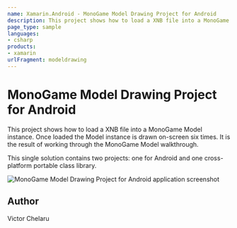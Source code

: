 ```yaml
---
name: Xamarin.Android - MonoGame Model Drawing Project for Android
description: This project shows how to load a XNB file into a MonoGame Model instance. Once loaded the Model instance is drawn on-screen six times. It is the...
page_type: sample
languages:
- csharp
products:
- xamarin
urlFragment: modeldrawing
---
```

# MonoGame Model Drawing Project for Android

This project shows how to load a XNB file into a MonoGame Model instance. Once loaded the Model instance is drawn on-screen six times. It is the result of working through the MonoGame Model walkthrough.

This single solution contains two projects:  one for Android and one cross-platform portable class library.

![MonoGame Model Drawing Project for Android application screenshot](Screenshots/Screenshot1.png "MonoGame Model Drawing Project for Android application screenshot")

## Author

Victor Chelaru